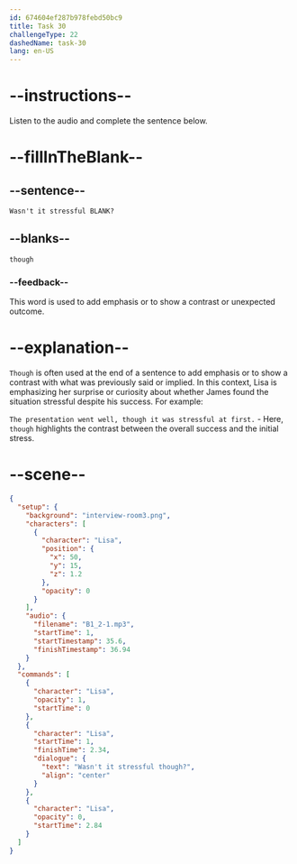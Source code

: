 ```yaml
---
id: 674604ef287b978febd50bc9
title: Task 30
challengeType: 22
dashedName: task-30
lang: en-US
---
```


<!-- (Audio) Lisa: Wasn't it stressful though? -->

# --instructions--

Listen to the audio and complete the sentence below.

# --fillInTheBlank--

## --sentence--

`Wasn't it stressful BLANK?`

## --blanks--

`though`

### --feedback--

This word is used to add emphasis or to show a contrast or unexpected outcome.

# --explanation--

`Though` is often used at the end of a sentence to add emphasis or to show a contrast with what was previously said or implied. In this context, Lisa is emphasizing her surprise or curiosity about whether James found the situation stressful despite his success. For example: 

`The presentation went well, though it was stressful at first.` - Here, `though` highlights the contrast between the overall success and the initial stress.

# --scene--

```json
{
  "setup": {
    "background": "interview-room3.png",
    "characters": [
      {
        "character": "Lisa",
        "position": {
          "x": 50,
          "y": 15,
          "z": 1.2
        },
        "opacity": 0
      }
    ],
    "audio": {
      "filename": "B1_2-1.mp3",
      "startTime": 1,
      "startTimestamp": 35.6,
      "finishTimestamp": 36.94
    }
  },
  "commands": [
    {
      "character": "Lisa",
      "opacity": 1,
      "startTime": 0
    },
    {
      "character": "Lisa",
      "startTime": 1,
      "finishTime": 2.34,
      "dialogue": {
        "text": "Wasn't it stressful though?",
        "align": "center"
      }
    },
    {
      "character": "Lisa",
      "opacity": 0,
      "startTime": 2.84
    }
  ]
}
```
